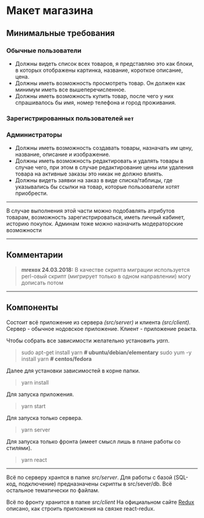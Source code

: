 # **Макет магазина**

## Минимальные требования
### Обычные пользователи
* Должны видеть список всех товаров, я представляю это как блоки, в которых отображены картинка, название, короткое описание, цена.
* Должны иметь возможность просмотреть товар. Он должен как минимум иметь все вышеперечисленное.
* Должны иметь возможность купить товар, после чего у них спрашивалось бы имя, номер телефона и город проживания.

### Зарегистрированных пользователей `нет`

### Администраторы
* Должны иметь возможность создавать товары, назначать им цену, название, описание и изображение.
* Должны иметь возможность редактировать и удалять товары в случае чего, при этом в случае редактирование цены или удаления товара на активные заказы это никак не должно влиять.
* Должны видеть заявки на заказ в виде списка/таблицы, где указывались бы ссылки на товар, которые пользователи хотят приобрести.

---

В случае выполнения этой части можно подобавлять атрибутов товарам, возможность зарегистрироваться, иметь личный кабинет, историю покупок.
Админам тоже можно назначить модераторские возможности

---

## Комментарии

> **mrexox 24.03.2018:**
> В качестве скрипта миграции используется perl-овый скрипт (мигрирует только в одном направлении) могу дописать потом

---

## Компоненты

Состоит всё приложение из сервера *(src/server)* и клиента *(src/client)*.
Сервер - обычное нодовское приложение.
Клиент - приложение реакта.

Чтобы собрать все зависимости желательно установить *yarn*. 
> sudo apt-get install yarn **# ubuntu/debian/elementary**
> sudo yum -y install yarn **# centos/fedora**

Далее для установки зависимостей в корне папки.
> yarn install

Для запуска приложения.
> yarn start

Для запуска только сервера.
> yarn server

Для запуска только фронта (имеет смысл лишь в плане работы со стилями).
> yarn react

---
Всё по серверу хрантся в папке *src/server*.
Для работы с базой (SQL-код, подключение) предназначены скрипты в src/sever/db.
Всё остальное тематически по файлам.

Всё по фронту хранится в папке *src/client*
На официальном сайте [Redux](regux.js.org) описано, как строить приложения на связке react-redux.

